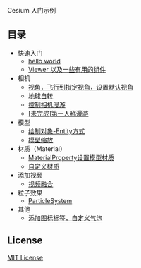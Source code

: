 Cesium 入门示例

## 目录

- 快速入门
  - [hello world](https://sogrey.github.io/Cesium-start-Example/hello-world.html)
  - [Viewer 以及一些有用的组件](https://sogrey.github.io/Cesium-start-Example/examples/Viewer-some-helpful-widgets.html)
- 相机
  - [视角，飞行到指定视角，设置默认视角](https://sogrey.github.io/Cesium-start-Example/examples/camera/view-beijing.html)
  - [地球自转](https://sogrey.github.io/Cesium-start-Example/examples/camera/earth-rotation.html)
  - [控制相机漫游](https://sogrey.github.io/Cesium-start-Example/examples/camera/camera-roaming.html)
  - [[未完成]第一人称漫游](https://sogrey.github.io/Cesium-start-Example/examples/camera/first-person-roaming.html)
- 模型
  - [绘制对象-Entity方式](https://sogrey.github.io/Cesium-start-Example/examples/model/Entity.html)
  - [模型缩放](https://sogrey.github.io/Cesium-start-Example/examples/model/ModelScale.html)
- 材质（Material）
  - [MaterialProperty设置模型材质](https://sogrey.github.io/Cesium-start-Example/examples/material/MaterialProperty设置模型材质.html)
  - [自定义材质](https://sogrey.github.io/Cesium-start-Example/examples/material/customMaterial.html)
- 添加视频
  - [视频融合](https://sogrey.github.io/Cesium-start-Example/examples/video/Video-Fusion.html)
- 粒子效果
  - [ParticleSystem](https://sogrey.github.io/Cesium-start-Example/examples/ParticleSystem/ParticleSystem.html)
- 其他
  - [添加图标标签，自定义气泡](https://sogrey.github.io/Cesium-start-Example/examples/other/CustomBubble.html)

## License
[MIT License](https://sogrey.github.io/about/mit.html)